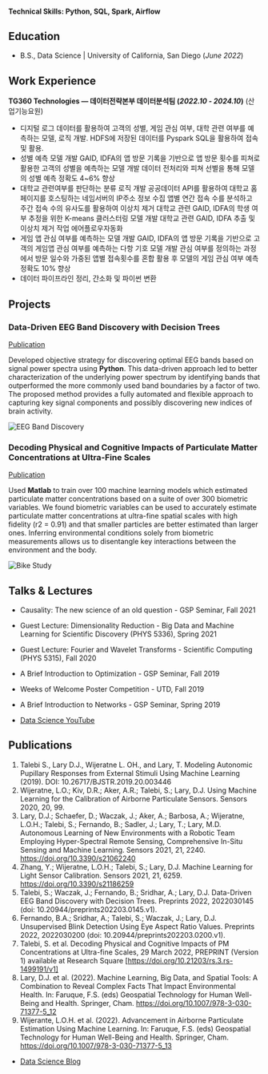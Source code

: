 #### Technical Skills: Python, SQL, Spark, Airflow

## Education	 			        		
- B.S., Data Science | University of California, San Diego (_June 2022_)

## Work Experience
**TG360 Technologies — 데이터전략본부 데이터분석팀 (_2022.10 - 2024.10_)** (산업기능요원)
- 디지털 로그 데이터를 활용하여 고객의 성별, 게임 관심 여부, 대학 관련 여부를 예측하는 모델, 로직 개발.
HDFS에 저장된 데이터를 Pyspark SQL을 활용하여 접속 및 활용.
- 성별 예측 모델 개발
GAID, IDFA의 앱 방문 기록을 기반으로 앱 방문 횟수를 피쳐로 활용한 고객의 성별을 예측하는 모델 개발
데이터 전처리와 피쳐 선별을 통해 모델의 성별 예측 정확도 4~6% 향상
- 대학교 관련여부를 판단하는 분류 로직 개발
공공데이터 API를 활용하여 대학교 홈페이지를 호스팅하는 네임서버의 IP주소 정보 수집
앱별 연간 접속 수를 분석하고 주간 접속 수의 유사도를 활용하여 이상치 제거
대학교 관련 GAID, IDFA의 학생 여부 추정을 위한 K-means 클러스터링 모델 개발
대학교 관련 GAID, IDFA 추출 및 이상치 제거 작업 에어플로우자동화
- 게임 앱 관심 여부를 예측하는 모델 개발
GAID, IDFA의 앱 방문 기록을 기반으로 고객의 게임앱 관심 여부를 예측하는 다항 기호 모델 개발
관심 여부를 정의하는 과정에서 방문 일수와 가중된 앱별 접속횟수를 혼합 활용 후 모델의 게임 관심 여부 예측 정확도 10% 향상
- 데이터 파이프라인 정리, 간소화 및 파이썬 변환


## Projects
### Data-Driven EEG Band Discovery with Decision Trees
[Publication](https://www.mdpi.com/1424-8220/22/8/3048)

Developed objective strategy for discovering optimal EEG bands based on signal power spectra using **Python**. This data-driven approach led to better characterization of the underlying power spectrum by identifying bands that outperformed the more commonly used band boundaries by a factor of two. The proposed method provides a fully automated and flexible approach to capturing key signal components and possibly discovering new indices of brain activity.

![EEG Band Discovery](/assets/img/eeg_band_discovery.jpeg)

### Decoding Physical and Cognitive Impacts of Particulate Matter Concentrations at Ultra-Fine Scales
[Publication](https://www.mdpi.com/1424-8220/22/11/4240)

Used **Matlab** to train over 100 machine learning models which estimated particulate matter concentrations based on a suite of over 300 biometric variables. We found biometric variables can be used to accurately estimate particulate matter concentrations at ultra-fine spatial scales with high fidelity (r2 = 0.91) and that smaller particles are better estimated than larger ones. Inferring environmental conditions solely from biometric measurements allows us to disentangle key interactions between the environment and the body.

![Bike Study](/assets/img/bike_study.jpeg)

## Talks & Lectures
- Causality: The new science of an old question - GSP Seminar, Fall 2021
- Guest Lecture: Dimensionality Reduction - Big Data and Machine Learning for Scientific Discovery (PHYS 5336), Spring 2021
- Guest Lecture: Fourier and Wavelet Transforms - Scientific Computing (PHYS 5315), Fall 2020
- A Brief Introduction to Optimization - GSP Seminar, Fall 2019
- Weeks of Welcome Poster Competition - UTD, Fall 2019
- A Brief Introduction to Networks - GSP Seminar, Spring 2019

- [Data Science YouTube](https://www.youtube.com/channel/UCa9gErQ9AE5jT2DZLjXBIdA)

## Publications
1. Talebi S., Lary D.J., Wijeratne L. OH., and Lary, T. Modeling Autonomic Pupillary Responses from External Stimuli Using Machine Learning (2019). DOI: 10.26717/BJSTR.2019.20.003446
2. Wijeratne, L.O.; Kiv, D.R.; Aker, A.R.; Talebi, S.; Lary, D.J. Using Machine Learning for the Calibration of Airborne Particulate Sensors. Sensors 2020, 20, 99.
3. Lary, D.J.; Schaefer, D.; Waczak, J.; Aker, A.; Barbosa, A.; Wijeratne, L.O.H.; Talebi, S.; Fernando, B.; Sadler, J.; Lary, T.; Lary, M.D. Autonomous Learning of New Environments with a Robotic Team Employing Hyper-Spectral Remote Sensing, Comprehensive In-Situ Sensing and Machine Learning. Sensors 2021, 21, 2240. https://doi.org/10.3390/s21062240
4. Zhang, Y.; Wijeratne, L.O.H.; Talebi, S.; Lary, D.J. Machine Learning for Light Sensor Calibration. Sensors 2021, 21, 6259. https://doi.org/10.3390/s21186259
5. Talebi, S.; Waczak, J.; Fernando, B.; Sridhar, A.; Lary, D.J. Data-Driven EEG Band Discovery with Decision Trees. Preprints 2022, 2022030145 (doi: 10.20944/preprints202203.0145.v1).
6. Fernando, B.A.; Sridhar, A.; Talebi, S.; Waczak, J.; Lary, D.J. Unsupervised Blink Detection Using Eye Aspect Ratio Values. Preprints 2022, 2022030200 (doi: 10.20944/preprints202203.0200.v1).
7. Talebi, S. et al. Decoding Physical and Cognitive Impacts of PM Concentrations at Ultra-fine Scales, 29 March 2022, PREPRINT (Version 1) available at Research Square [https://doi.org/10.21203/rs.3.rs-1499191/v1]
8. Lary, D.J. et al. (2022). Machine Learning, Big Data, and Spatial Tools: A Combination to Reveal Complex Facts That Impact Environmental Health. In: Faruque, F.S. (eds) Geospatial Technology for Human Well-Being and Health. Springer, Cham. https://doi.org/10.1007/978-3-030-71377-5_12
9. Wijerante, L.O.H. et al. (2022). Advancement in Airborne Particulate Estimation Using Machine Learning. In: Faruque, F.S. (eds) Geospatial Technology for Human Well-Being and Health. Springer, Cham. https://doi.org/10.1007/978-3-030-71377-5_13

- [Data Science Blog](https://medium.com/@shawhin)
